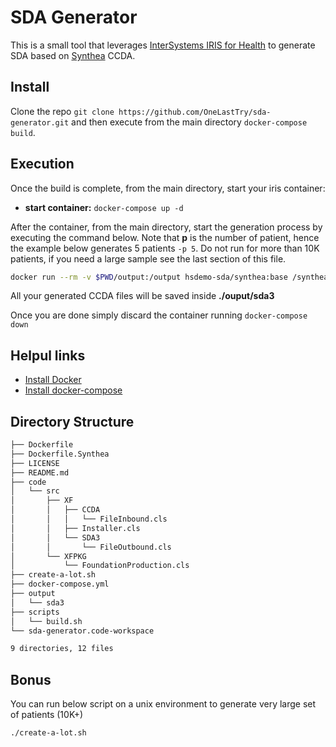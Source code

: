 # SDA Generator

This is a small tool that leverages [InterSystems IRIS for Health](https://hub.docker.com/_/intersystems-iris-for-health) to generate SDA based on [Synthea](https://github.com/synthetichealth/synthea) CCDA.

## Install

Clone the repo `git clone https://github.com/OneLastTry/sda-generator.git` and then execute from the main directory `docker-compose build`.

## Execution

Once the build is complete, from the main directory, start your iris container:

- **start container:** `docker-compose up -d`

After the container, from the main directory, start the generation process by executing the command below.
Note that **p** is the number of patient, hence the example below generates 5 patients `-p 5`.
Do not run for more than 10K patients, if you need a large sample see the last section of this file.

```bash
docker run --rm -v $PWD/output:/output hsdemo-sda/synthea:base /synthea/bin/synthea --exporter.ccda.export=true --exporter.fhir.export=false --exporter.hospital.fhir.export=false -p 5
```

All your generated CCDA files will be saved inside **./ouput/sda3**

Once you are done simply discard the container running `docker-compose down`

## Helpul links

- [Install Docker](https://docs.docker.com/get-docker/)
- [Install docker-compose](https://docs.docker.com/compose/install/)

## Directory Structure

```bash
├── Dockerfile
├── Dockerfile.Synthea
├── LICENSE
├── README.md
├── code
│   └── src
│       ├── XF
│       │   ├── CCDA
│       │   │   └── FileInbound.cls
│       │   ├── Installer.cls
│       │   └── SDA3
│       │       └── FileOutbound.cls
│       └── XFPKG
│           └── FoundationProduction.cls
├── create-a-lot.sh
├── docker-compose.yml
├── output
│   └── sda3
├── scripts
│   └── build.sh
└── sda-generator.code-workspace

9 directories, 12 files
```

## Bonus

You can run below script on a unix environment to generate very large set of patients (10K+)

```bash
./create-a-lot.sh
```
